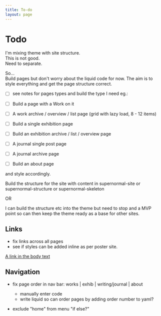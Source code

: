 ```yaml
---
title: To-do
layout: page
---
```


# Todo

<p class="red">
I'm mixing theme with site structure.  <br>
This is not good.   <br>
Need to separate.   
</p>

So…  
Build pages but don't worry about the liquid code for now. The aim is to style everything and get the page structure correct.  

- [ ] see notes for pages types and build the type I need eg.:

- [ ] Build a page with a Work on it
- [ ] A work archive / overview / list page (grid with lazy load, 8 - 12 items)
- [ ] Build a single exhibition page
- [ ] Build an exhibition archive / list / overview page
- [ ] A journal single post page
- [ ] A journal archive page
- [ ] Build an about page

and style accordingly.

Build the structure for the site with content in supernormal-site or supernormal-structure or supernormal-skeleton

OR

I can build the structure etc into the theme but need to stop and a MVP point so can then keep the theme ready as a base for other sites.



## Links
- fix links across all pages  
- see if styles can be added inline as per poster site.


[A link in the body text](http://cnn.com)


## Navigation
- fix page order in nav bar: works \| exhib \| writing/journal \| about
    - manually enter code
    - write liquid so can order pages by adding order number to yaml?

- exclude "home" from menu "if else?"
